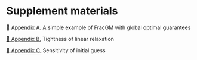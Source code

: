 # Supplement materials

[:page_facing_up: Appendix A.](appx_A) A simple example of FracGM with global optimal guarantees

[:page_facing_up: Appendix B.](appx_B) Tightness of linear relaxation

[:page_facing_up: Appendix C.](appx_C) Sensitivity of initial guess